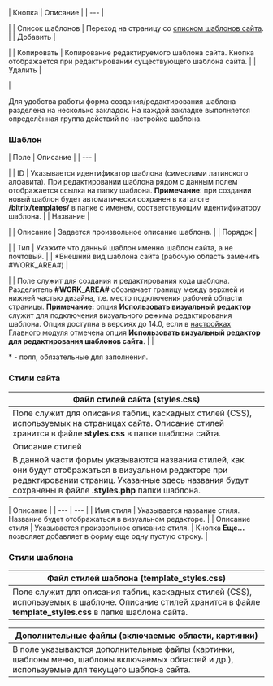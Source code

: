 | Кнопка | Описание |
| --- |

|
| Список шаблонов | Переход на страницу со [списком шаблонов сайта](/user_help/settings/settings/sites/template_admin.php). |
| Добавить |

|
| Копировать | Копирование редактируемого шаблона сайта.   Кнопка отображается при редактировании существующего шаблона сайта. |
| Удалить |

|

Для удобства работы форма создания/редактирования шаблона разделена на несколько закладок. На каждой закладке выполняется определённая группа действий по настройке шаблона.

  

### Шаблон

| Поле | Описание |
| --- |

|
| ID | Указывается идентификатор шаблона (символами латинского алфавита). При редактировании шаблона рядом с данным полем отображается ссылка на папку шаблона.  **Примечание**: при создании новый шаблон будет автоматически сохранен в каталоге **/bitrix/templates/** в папке с именем, соответствующим идентификатору шаблона. |
| Название |

|
| Описание | Задается произвольное описание шаблона. |
| Порядок |

|
| Тип | Укажите что данный шаблон именно шаблон сайта, а не почтовый. |
| \*Внешний вид шаблона сайта (рабочую область заменить #WORK\_AREA#) |

|
| Поле служит для создания и редактирования кода шаблона. Разделитель **#WORK\_AREA#** обозначает границу между верхней и нижней частью дизайна, т.е. место подключения рабочей области страницы.  **Примечание:** опция **Использовать визуальный редактор** служит для подключения визуального режима редактирования шаблона. Опция доступна в версиях до 14.0, если в [настройках Главного модуля](/user_help/settings/settings/settings.php) отмечена опция **Использовать визуальный редактор для редактирования шаблонов сайта**. | |

\* - поля, обязательные для заполнения.

### Стили сайта

| Файл стилей сайта (styles.css) |
| --- |
| Поле служит для описания таблиц каскадных стилей (CSS), используемых на страницах сайта. Описание стилей хранится в файле **styles.css** в папке шаблона сайта. |
| Описание стилей |
| В данной части формы указываются названия стилей, как они будут отображаться в визуальном редакторе при редактировании страниц. Указанные здесь названия будут сохранены в файле **.styles.php** папки шаблона.  |

| Описание | | --- | --- | | Имя стиля | Указывается название стиля. Название будет отображаться в визуальном редакторе. | | Описание стиля | Указывается произвольное описание стиля. |   Кнопка **Еще...** позволяет добавляет в форму еще одну пустую строку. |

### Стили шаблона

| Файл стилей шаблона (template\_styles.css) |
| --- |
| Поле служит для описания таблиц каскадных стилей (CSS), используемых в шаблоне. Описание стилей хранится в файле **template\_styles.css** в папке шаблона сайта. |

| Дополнительные файлы (включаемые области, картинки) |
| --- |
| В поле указываются дополнительные файлы (картинки, шаблоны меню, шаблоны включаемых областей и др.), используемые для текущего шаблона сайта. |